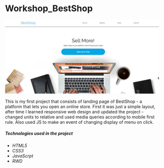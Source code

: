 # Workshop_BestShop

![BestShop Screen][screen]

[screen]: https://github.com/freala/Workshop1_BestShop/blob/master/assets/screen.jpg "BestShop"

This is my first project that consists of landing page of BestShop - a 
platform that lets you open an online store. 
First it was just a simple layout, after time I learned 
responsive web design and updated the project - changed units 
to relative and used media queries according to mobile first rule. 
Also used JS to make an event of changing display of menu on click.

##### Technologies used in the project

  - *HTML5*
  - *CSS3*
  - *JavaScrpt*
  - *RWD*